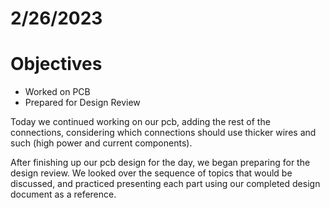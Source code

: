 # 2/26/2023
# Objectives
- Worked on PCB
- Prepared for Design Review

Today we continued working on our pcb, adding the rest of the connections, considering which connections should use thicker wires and such (high power and current components).

After finishing up our pcb design for the day, we began preparing for the design review. We looked over the sequence of topics that would be discussed, and practiced presenting each part using our completed design document as a reference.
